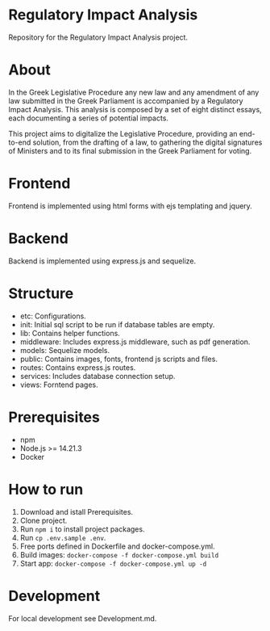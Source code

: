 # Regulatory Impact Analysis

Repository for the Regulatory Impact Analysis project.

# About

In the Greek Legislative Procedure any new law and any amendment of any law submitted in the Greek Parliament is accompanied by a Regulatory Impact Analysis. This analysis is composed by a set of eight distinct essays, each documenting a series of potential impacts.

This project aims to digitalize the Legislative Procedure, providing an end-to-end solution, from the drafting of a law, to gathering the digital signatures of Ministers and to its final submission in the Greek Parliament for voting.      

# Frontend

Frontend is implemented using html forms with ejs templating and jquery.

# Backend

Backend is implemented using express.js and sequelize.

# Structure

- etc: Configurations.
- init: Initial sql script to be run if database tables are empty.
- lib: Contains helper functions.
- middleware: Includes express.js middleware, such as pdf generation.
- models: Sequelize models.
- public: Contains images, fonts, frontend js scripts and files.
- routes: Contains express.js routes.
- services: Includes database connection setup.
- views: Forntend pages. 

# Prerequisites

- npm
- Node.js >= 14.21.3
- Docker 

# How to run

1. Download and istall Prerequisites.
2. Clone project.
3. Run `npm i` to install project packages.
4. Run `cp .env.sample .env`.
5. Free ports defined in Dockerfile and docker-compose.yml.
6. Build images: 
`docker-compose -f docker-compose.yml build`
7. Start app:
`docker-compose -f docker-compose.yml up -d`

# Development

For local development see Development.md.
